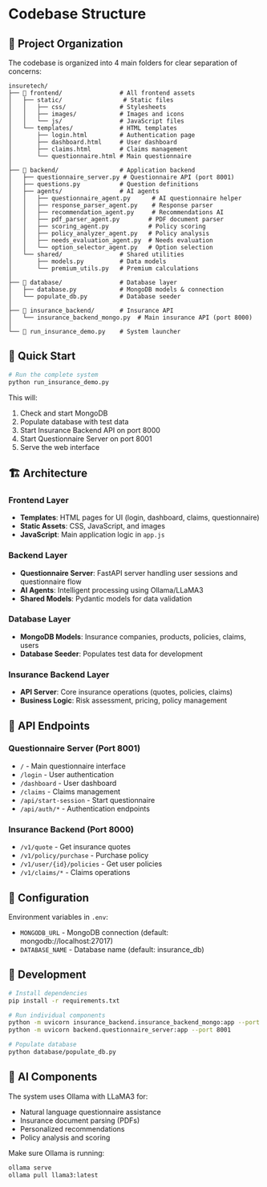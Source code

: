 # Codebase Structure

## 📁 Project Organization

The codebase is organized into 4 main folders for clear separation of concerns:

```
insuretech/
├── 📁 frontend/                # All frontend assets
│   ├── static/                 # Static files
│   │   ├── css/               # Stylesheets
│   │   ├── images/            # Images and icons
│   │   └── js/                # JavaScript files
│   └── templates/             # HTML templates
│       ├── login.html         # Authentication page
│       ├── dashboard.html     # User dashboard
│       ├── claims.html        # Claims management
│       └── questionnaire.html # Main questionnaire
│
├── 📁 backend/                 # Application backend
│   ├── questionnaire_server.py # Questionnaire API (port 8001)
│   ├── questions.py           # Question definitions
│   ├── agents/                # AI agents
│   │   ├── questionnaire_agent.py      # AI questionnaire helper
│   │   ├── response_parser_agent.py    # Response parser
│   │   ├── recommendation_agent.py     # Recommendations AI
│   │   ├── pdf_parser_agent.py        # PDF document parser
│   │   ├── scoring_agent.py           # Policy scoring
│   │   ├── policy_analyzer_agent.py   # Policy analysis
│   │   ├── needs_evaluation_agent.py  # Needs evaluation
│   │   └── option_selector_agent.py   # Option selection
│   └── shared/                # Shared utilities
│       ├── models.py          # Data models
│       └── premium_utils.py   # Premium calculations
│
├── 📁 database/                # Database layer
│   ├── database.py            # MongoDB models & connection
│   └── populate_db.py         # Database seeder
│
├── 📁 insurance_backend/       # Insurance API
│   └── insurance_backend_mongo.py  # Main insurance API (port 8000)
│
└── 📄 run_insurance_demo.py    # System launcher
```

## 🚀 Quick Start

```bash
# Run the complete system
python run_insurance_demo.py
```

This will:
1. Check and start MongoDB
2. Populate database with test data
3. Start Insurance Backend API on port 8000
4. Start Questionnaire Server on port 8001
5. Serve the web interface

## 🏗️ Architecture

### Frontend Layer
- **Templates**: HTML pages for UI (login, dashboard, claims, questionnaire)
- **Static Assets**: CSS, JavaScript, and images
- **JavaScript**: Main application logic in `app.js`

### Backend Layer
- **Questionnaire Server**: FastAPI server handling user sessions and questionnaire flow
- **AI Agents**: Intelligent processing using Ollama/LLaMA3
- **Shared Models**: Pydantic models for data validation

### Database Layer
- **MongoDB Models**: Insurance companies, products, policies, claims, users
- **Database Seeder**: Populates test data for development

### Insurance Backend Layer
- **API Server**: Core insurance operations (quotes, policies, claims)
- **Business Logic**: Risk assessment, pricing, policy management

## 📡 API Endpoints

### Questionnaire Server (Port 8001)
- `/` - Main questionnaire interface
- `/login` - User authentication
- `/dashboard` - User dashboard
- `/claims` - Claims management
- `/api/start-session` - Start questionnaire
- `/api/auth/*` - Authentication endpoints

### Insurance Backend (Port 8000)
- `/v1/quote` - Get insurance quotes
- `/v1/policy/purchase` - Purchase policy
- `/v1/user/{id}/policies` - Get user policies
- `/v1/claims/*` - Claims operations

## 🔧 Configuration

Environment variables in `.env`:
- `MONGODB_URL` - MongoDB connection (default: mongodb://localhost:27017)
- `DATABASE_NAME` - Database name (default: insurance_db)

## 🧪 Development

```bash
# Install dependencies
pip install -r requirements.txt

# Run individual components
python -m uvicorn insurance_backend.insurance_backend_mongo:app --port 8000
python -m uvicorn backend.questionnaire_server:app --port 8001

# Populate database
python database/populate_db.py
```

## 🤖 AI Components

The system uses Ollama with LLaMA3 for:
- Natural language questionnaire assistance
- Insurance document parsing (PDFs)
- Personalized recommendations
- Policy analysis and scoring

Make sure Ollama is running:
```bash
ollama serve
ollama pull llama3:latest
```